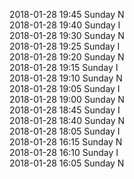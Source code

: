 2018-01-28 19:45 Sunday  N  
2018-01-28 19:40 Sunday  I  
2018-01-28 19:30 Sunday  N  
2018-01-28 19:25 Sunday  I  
2018-01-28 19:20 Sunday  N  
2018-01-28 19:15 Sunday  I  
2018-01-28 19:10 Sunday  N  
2018-01-28 19:05 Sunday  I  
2018-01-28 19:00 Sunday  N  
2018-01-28 18:45 Sunday  I  
2018-01-28 18:40 Sunday  N  
2018-01-28 18:05 Sunday  I  
2018-01-28 16:15 Sunday  N  
2018-01-28 16:10 Sunday  I  
2018-01-28 16:05 Sunday  N  
